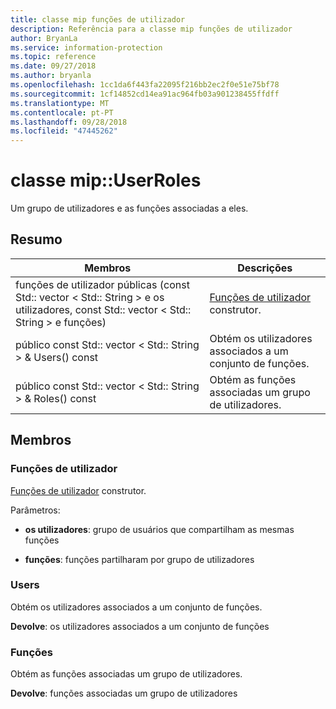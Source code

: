 ```yaml
---
title: classe mip funções de utilizador
description: Referência para a classe mip funções de utilizador
author: BryanLa
ms.service: information-protection
ms.topic: reference
ms.date: 09/27/2018
ms.author: bryanla
ms.openlocfilehash: 1cc1da6f443fa22095f216bb2ec2f0e51e75bf78
ms.sourcegitcommit: 1cf14852cd14ea91ac964fb03a901238455ffdff
ms.translationtype: MT
ms.contentlocale: pt-PT
ms.lasthandoff: 09/28/2018
ms.locfileid: "47445262"
---
```

# <a name="class-mipuserroles"></a>classe mip::UserRoles 
Um grupo de utilizadores e as funções associadas a eles.
  
## <a name="summary"></a>Resumo
 Membros                        | Descrições                                
--------------------------------|---------------------------------------------
funções de utilizador públicas (const Std:: vector < Std:: String > e os utilizadores, const Std:: vector < Std:: String > e funções)  |  [Funções de utilizador](class_mip_userroles.md) construtor.
público const Std:: vector < Std:: String > & Users() const  |  Obtém os utilizadores associados a um conjunto de funções.
público const Std:: vector < Std:: String > & Roles() const  |  Obtém as funções associadas um grupo de utilizadores.
  
## <a name="members"></a>Membros
  
### <a name="userroles"></a>Funções de utilizador
[Funções de utilizador](class_mip_userroles.md) construtor.

Parâmetros:  
* **os utilizadores**: grupo de usuários que compartilham as mesmas funções 


* **funções**: funções partilharam por grupo de utilizadores


  
### <a name="users"></a>Users
Obtém os utilizadores associados a um conjunto de funções.

  
**Devolve**: os utilizadores associados a um conjunto de funções
  
### <a name="roles"></a>Funções
Obtém as funções associadas um grupo de utilizadores.

  
**Devolve**: funções associadas um grupo de utilizadores